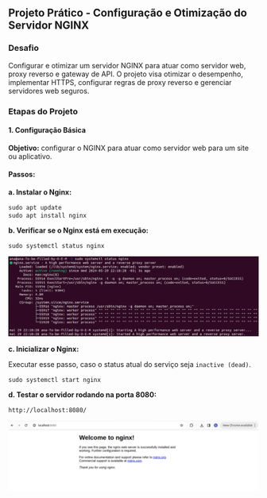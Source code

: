 ## Projeto Prático - Configuração e Otimização do Servidor NGINX

### Desafio

Configurar e otimizar um servidor NGINX para atuar como servidor web, proxy reverso e gateway de API. O projeto visa otimizar o desempenho, implementar HTTPS, configurar regras de proxy reverso e gerenciar servidores web seguros.

### Etapas do Projeto

#### 1. Configuração Básica

**Objetivo:** configurar o NGINX para atuar como servidor web para um site ou aplicativo.

#### Passos:

**a. Instalar o Nginx:**

```
sudo apt update
sudo apt install nginx
```

**b. Verificar se o Nginx está em execução:**

```
sudo systemctl status nginx
```

<img src="/images/status.png"> <br>

**c. Inicializar o Nginx:**

Executar esse passo, caso o status atual do serviço seja `inactive (dead)`.

```
sudo systemctl start nginx
```

**d. Testar o servidor rodando na porta 8080:**

```
http://localhost:8080/
```

<img src="/images/welcome.png">